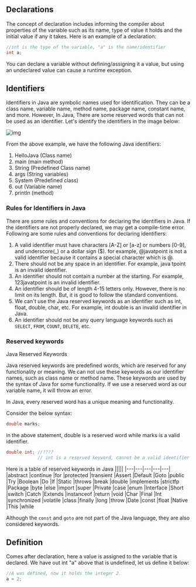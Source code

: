 ## Declarations

The concept of declaration includes informing the compiler about properties of the variable such as its name, type of value it holds and the initial value if any it takes. Here is an example of a declaration:

```Java
//int is the type of the variable, "a" is the name/identifier
int a;
```

You can declare a variable without defining/assigning it a value, but using an undeclared value can cause a runtime exception.

## Identifiers

Identifiers in Java are symbolic names used for identification. They can be a class name, variable name, method name, package name, constant name, and more. However, In Java, There are some reserved words that can not be used as an identifier. Let's identify the identifiers in the image below:

![img](https://static.javatpoint.com/core/images/identifiers-in-java.png)

From the above example, we have the following Java identifiers:

1. HelloJava (Class name)
2. main (main method)
3. String (Predefined Class name)
4. args (String variables)
5. System (Predefined class)
6. out (Variable name)
7. println (method)

### Rules for Identifiers in Java

There are some rules and conventions for declaring the identifiers in Java. If the identifiers are not properly declared, we may get a compile-time error. Following are some rules and conventions for declaring identifiers:

1. A valid identifier must have characters [A-Z] or [a-z] or numbers [0-9], and underscore(_) or a dollar sign ($). for example, @javatpoint is not a valid identifier because it contains a special character which is @.
2. There should not be any space in an identifier. For example, java tpoint is an invalid identifier.
3. An identifier should not contain a number at the starting. For example, 123javatpoint is an invalid identifier.
4. An identifier should be of length 4-15 letters only. However, there is no limit on its length. But, it is good to follow the standard conventions.
5. We can't use the Java reserved keywords as an identifier such as int, float, double, char, etc. For example, int double is an invalid identifier in Java.
6. An identifier should not be any query language keywords such as `SELECT`, `FROM`, `COUNT`, `DELETE`, etc.

### Reserved keywords

Java Reserved Keywords

Java reserved keywords are predefined words, which are reserved for any functionality or meaning. We can not use these keywords as our identifier names, such as class name or method name. These keywords are used by the syntax of Java for some functionality. If we use a reserved word as our variable name, it will throw an error.

In Java, every reserved word has a unique meaning and functionality.

Consider the below syntax: 
```Java
double marks;  
```

in the above statement, double is a reserved word while marks is a valid identifier.

```Java
double int; //????
            // int is a reserved keyword, cannot be a valid identifier
```

Here is a table of reserved keywords in Java
|||||
|---|---|---|---|---|
|abstract |continue |for |protected |transient
|Assert |Default |Goto |public |Try
|Boolean |Do |If |Static |throws
|break |double |implements |strictfp |Package
|byte |else |import |super |Private
|case |enum |Interface |Short |switch
|Catch |Extends |instanceof |return |void
|Char |Final |Int |synchronized |volatile
|class |finally |long |throw |Date
|const |float |Native |This |while

Although the `const` and `goto` are not part of the Java language, they are also considered keywords.

## Definition

Comes after declaration, here a value is assigned to the variable that is declared. We have out int "a" above that is undefined, let us define it below:

```Java
//A was defined, now it holds the integer 2.
a = 2;
```
